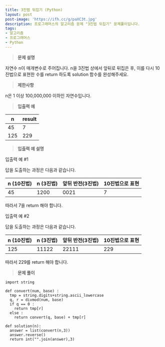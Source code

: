 ```yaml
---
title: 3진법 뒤집기 (Python)
layout: post
post-image: 'https://ifh.cc/g/paXC3t.jpg'
description: 프로그래머스의 알고리즘 문제 "3진법 뒤집기" 문제풀이입니다.
tags:
- 알고리즘
- 프로그래머스
- Python
---
```



>**문제 설명**

자연수 n이 매개변수로 주어집니다. n을 3진법 상에서 앞뒤로 뒤집은 후, 이를 다시 10진법으로 표현한 수를 return 하도록 solution 함수를 완성해주세요.

>**제한사항**


n은 1 이상 100,000,000 이하인 자연수입니다.


>**입출력 예**

| n | result |
|--|--|
| 45 | 7 |
| 125 | 229 |

>**입출력 예 설명**

입출력 예 #1


답을 도출하는 과정은 다음과 같습니다.


| n (10진법) | n (3진법) | 앞뒤 반전(3진법) | 10진법으로 표현 |
|--|--|--|--|
| 45 | 1200 | 0021 | 7 |


따라서 7을 return 해야 합니다.


입출력 예 #2


답을 도출하는 과정은 다음과 같습니다.


| n (10진법) | n (3진법) | 앞뒤 반전(3진법) | 10진법으로 표현 |
|--|--|--|--|
| 125 | 11122 | 22111 | 229 |


따라서 229를 return 해야 합니다.


>**문제 풀이**

	import string
	​
	def convert(num, base) :
	  tmp = string.digits+string.ascii_lowercase
	  q, r = divmod(num, base)
	  if q == 0 :
	    return tmp[r] 
	  else :
	    return convert(q, base) + tmp[r]
	  
	def solution(n):
	  answer = list(convert(n,3))
	  answer.reverse()
	  return int("".join(answer),3)






